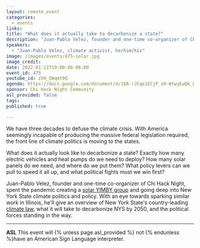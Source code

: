 ```yaml
---
layout: remote_event
categories:
  - events
links: 
title: "What does it actually take to decarbonize a state?"
description: "Juan-Pablo Velez, founder and one-time co-organizer of Chi Hack Night, spent the pandemic creating a solar YIMBY group and going deep into New York State climate politics and policy. With an eye towards sparking similar work in Illinois, he'll give an overview of New York State's country-leading climate law, what it will take to decarbonize NYS by 2050, and the political forces standing in the way."
speakers:
  - "Juan-Pablo Velez, climate activist, he/him/his"
image: /images/events/475-solar.jpg
image_credit: 
date: 2022-01-11T19:00:00-06:00
event_id: 475
youtube_id: z5H_SWqmt9Q
agenda: https://docs.google.com/document/d/1QA-rJCqe1ECjP_x0-WtwyEwQk_LlyAuomJ_upRyEt3M/edit?usp=sharing
sponsor: Chi Hack Night Community
asl_provided: false
tags: 
published: true

---
```


We have three decades to defuse the climate crisis. With America seemingly incapable of producing the massive federal legislation required, the front line of climate politics is moving to the states.

What does it actually look like to decarbonize a state? Exactly how many electric vehicles and heat pumps do we need to deploy? How many solar panels do we need, and where do we put them? What policy levers can we pull to speed it all up, and what political fights must we win first?

Juan-Pablo Velez, founder and one-time co-organizer of Chi Hack Night, spent the pandemic creating a [solar YIMBY group](https://www.nytimes.com/2021/11/02/business/solar-farms-resistance.html?smid=em-share) and going deep into New York State climate politics and policy. With an eye towards sparking similar work in Illinois, he'll give an overview of New York State's country-leading [climate law](https://www.google.com/search?q=clcpa&oq=clcpa&aqs=chrome.0.0i512l8j0i10i512l2.619j0j7&sourceid=chrome&ie=UTF-8), what it will take to decarbonize NYS by 2050, and the political forces standing in the way.

---

**ASL** This event will {% unless page.asl_provided %} not {% endunless %}have an American Sign Language interpreter.
